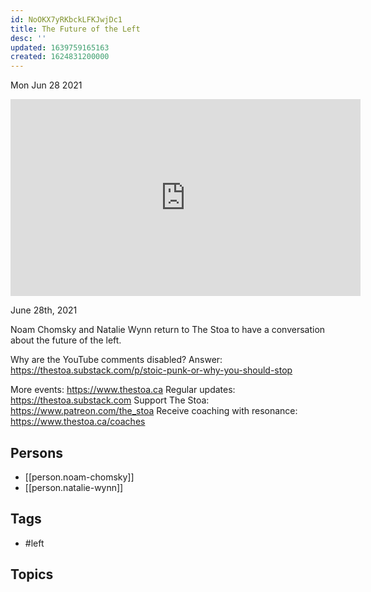 ```yaml
---
id: NoOKX7yRKbckLFKJwjDc1
title: The Future of the Left
desc: ''
updated: 1639759165163
created: 1624831200000
---
```





Mon Jun 28 2021

<iframe width="560" height="315" src="https://www.youtube.com/embed/WAnG0gnp1sA" title="The Future of the Left w/ Noam Chomsky and Natalie Wynn (ContraPoints)" frameborder="0" allow="accelerometer; autoplay; clipboard-write; encrypted-media; gyroscope; picture-in-picture" allowfullscreen ></iframe>

June 28th, 2021

Noam Chomsky and Natalie Wynn return to The Stoa to have a conversation about the future of the left. 

Why are the YouTube comments disabled? Answer: https://thestoa.substack.com/p/stoic-punk-or-why-you-should-stop

More events: https://www.thestoa.ca
Regular updates: https://thestoa.substack.com
Support The Stoa: https://www.patreon.com/the_stoa
Receive coaching with resonance: https://www.thestoa.ca/coaches

## Persons

- [[person.noam-chomsky]]
- [[person.natalie-wynn]]

## Tags

- #left

## Topics



